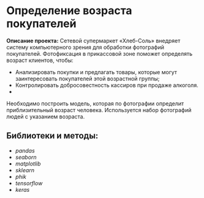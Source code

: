 # Определение возраста покупателей

**Описание проекта:** Сетевой супермаркет «Хлеб-Соль» внедряет систему компьютерного зрения для обработки фотографий покупателей. Фотофиксация в прикассовой зоне поможет определять возраст клиентов, чтобы:
- Анализировать покупки и предлагать товары, которые могут заинтересовать покупателей этой возрастной группы;
- Контролировать добросовестность кассиров при продаже алкоголя.
- 
Необходимо построить модель, которая по фотографии определит приблизительный возраст человека. Используется набор фотографий людей с указанием возраста.

## Библиотеки и методы:

- *pandas*
- *seaborn*
- *matplotlib*
- *sklearn*
- *phik*
- *tensorflow*
- *keras*
